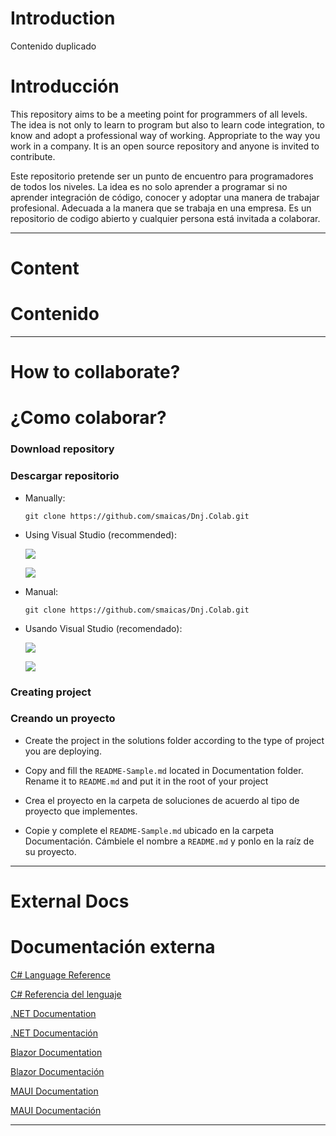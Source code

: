 Introduction
============

Contenido duplicado

Introducción
============

This repository aims to be a meeting point for programmers of all levels. The idea is not only to learn to program but also to learn code integration, to know and adopt a professional way of working. Appropriate to the way you work in a company. It is an open source repository and anyone is invited to contribute.

Este repositorio pretende ser un punto de encuentro para programadores de todos los niveles. La idea es no solo aprender a programar si no aprender integración de código, conocer y adoptar una manera de trabajar profesional. Adecuada a la manera que se trabaja en una empresa. Es un repositorio de codigo abierto y cualquier persona está invitada a colaborar.

* * *

Content
=======

Contenido
=========

* * *

How to collaborate?
===================

¿Como colaborar?
================

### Download repository

### Descargar repositorio

*   Manually:
    
    `git clone https://github.com/smaicas/Dnj.Colab.git`
    
*   Using Visual Studio (recommended):
    
    ![](Documentation/Assets/vs_clone_1.png)
    
    ![](Documentation/Assets/vs_clone_2.png)
    

*   Manual:
    
    `git clone https://github.com/smaicas/Dnj.Colab.git`
    
*   Usando Visual Studio (recomendado):
    
    ![](Documentation/Assets/vs_clone_1.png)
    
    ![](Documentation/Assets/vs_clone_2.png)
    

### Creating project

### Creando un proyecto

*   Create the project in the solutions folder according to the type of project you are deploying.
*   Copy and fill the `README-Sample.md` located in Documentation folder. Rename it to `README.md` and put it in the root of your project

*   Crea el proyecto en la carpeta de soluciones de acuerdo al tipo de proyecto que implementes.
*   Copie y complete el `README-Sample.md` ubicado en la carpeta Documentación. Cámbiele el nombre a `README.md` y ponlo en la raíz de su proyecto.

* * *

External Docs
=============

Documentación externa
=====================

[C# Language Reference](https://learn.microsoft.com/en-us/dotnet/csharp/language-reference/)

[C# Referencia del lenguaje](https://learn.microsoft.com/en-us/dotnet/csharp/language-reference/)

[.NET Documentation](https://learn.microsoft.com/en-us/dotnet/)

[.NET Documentación](https://learn.microsoft.com/en-us/dotnet/)

[Blazor Documentation](https://learn.microsoft.com/es-es/aspnet/core/blazor/?view=aspnetcore-7.0)

[Blazor Documentación](https://learn.microsoft.com/es-es/aspnet/core/blazor/?view=aspnetcore-7.0)

[MAUI Documentation](https://learn.microsoft.com/en-us/dotnet/maui/?view=net-maui-7.0)

[MAUI Documentación](https://learn.microsoft.com/en-us/dotnet/maui/?view=net-maui-7.0)

* * *